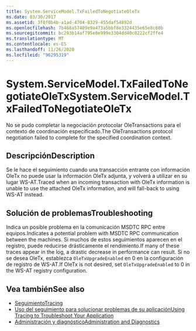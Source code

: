 ```yaml
---
title: System.ServiceModel.TxFailedToNegotiateOleTx
ms.date: 03/30/2017
ms.assetid: 3f0f0b4b-a1ad-4704-8329-455daf54892d
ms.openlocfilehash: 7b468a57409e9a473a5bbf8e3324435e65e8c60b
ms.sourcegitcommit: bc293b14af795e0e999e3304dd40c0222cf2ffe4
ms.translationtype: MT
ms.contentlocale: es-ES
ms.lasthandoff: 11/26/2020
ms.locfileid: "96295319"
---
```

# <a name="systemservicemodeltxfailedtonegotiateoletx"></a><span data-ttu-id="1e59b-102">System.ServiceModel.TxFailedToNegotiateOleTx</span><span class="sxs-lookup"><span data-stu-id="1e59b-102">System.ServiceModel.TxFailedToNegotiateOleTx</span></span>

<span data-ttu-id="1e59b-103">No se pudo completar la negociación protocolar OleTransactions para el contexto de coordinación especificado.</span><span class="sxs-lookup"><span data-stu-id="1e59b-103">The OleTransactions protocol negotiation failed to complete for the specified coordination context.</span></span>  
  
## <a name="description"></a><span data-ttu-id="1e59b-104">Descripción</span><span class="sxs-lookup"><span data-stu-id="1e59b-104">Description</span></span>  

 <span data-ttu-id="1e59b-105">Se le hace el seguimiento cuando una transacción entrante con información OleTx no puede usar la información OleTx adjunta, y volverá a utilizar en su lugar WS-AT.</span><span class="sxs-lookup"><span data-stu-id="1e59b-105">Traced when an incoming transaction with OleTx information is unable to use the attached OleTx information, and will fall-back to using WS-AT instead.</span></span>  
  
## <a name="troubleshooting"></a><span data-ttu-id="1e59b-106">Solución de problemas</span><span class="sxs-lookup"><span data-stu-id="1e59b-106">Troubleshooting</span></span>  

 <span data-ttu-id="1e59b-107">Indica un posible problema en la comunicación MSDTC RPC entre equipos.</span><span class="sxs-lookup"><span data-stu-id="1e59b-107">Indicates a potential problem with MSDTC RPC communication between the machines.</span></span> <span data-ttu-id="1e59b-108">Si muchos de estos seguimientos aparecen en el registro, puede reducirse drásticamente el rendimiento.</span><span class="sxs-lookup"><span data-stu-id="1e59b-108">If many of these traces appear in the log, a drastic decrease in performance can result.</span></span>  <span data-ttu-id="1e59b-109">Si no se desea OleTx, establezca `OleTxUpgradeEnabled` en 0 en la configuración de registro de WS-AT.</span><span class="sxs-lookup"><span data-stu-id="1e59b-109">If OleTx is not desired, set `OleTxUpgradeEnabled` to 0 in the WS-AT registry configuration.</span></span>  
  
## <a name="see-also"></a><span data-ttu-id="1e59b-110">Vea también</span><span class="sxs-lookup"><span data-stu-id="1e59b-110">See also</span></span>

- [<span data-ttu-id="1e59b-111">Seguimiento</span><span class="sxs-lookup"><span data-stu-id="1e59b-111">Tracing</span></span>](index.md)
- [<span data-ttu-id="1e59b-112">Uso del seguimiento para solucionar problemas de su aplicación</span><span class="sxs-lookup"><span data-stu-id="1e59b-112">Using Tracing to Troubleshoot Your Application</span></span>](using-tracing-to-troubleshoot-your-application.md)
- [<span data-ttu-id="1e59b-113">Administración y diagnóstico</span><span class="sxs-lookup"><span data-stu-id="1e59b-113">Administration and Diagnostics</span></span>](../index.md)
